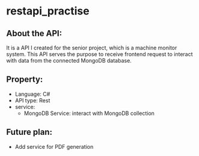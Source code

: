 # restapi_practise
## About the API:
It is a API I created for the senior project, which is a machine monitor system. This API serves the purpose to receive frontend request to interact with data from the connected MongoDB database.
## Property:
* Language: C#
* API type: Rest
* service: 
  * MongoDB Service: interact with MongoDB collection
  
 ## Future plan:
 * Add service for PDF generation
